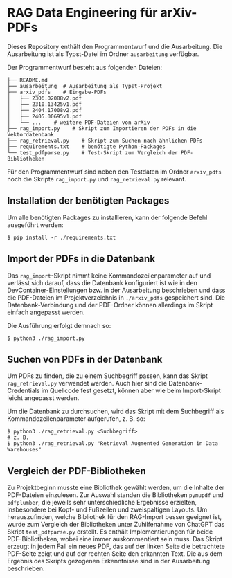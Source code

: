 # RAG Data Engineering für arXiv-PDFs

Dieses Repository enthält den Programmentwurf und die Ausarbeitung.
Die Ausarbeitung ist als Typst-Datei im Ordner `ausarbeitung` verfügbar.

Der Programmentwurf besteht aus folgenden Dateien:

```
├── README.md
├── ausarbeitung  # Ausarbeitung als Typst-Projekt
├── arxiv_pdfs    # Eingabe-PDFs
│   ├── 2306.02088v2.pdf
│   ├── 2310.13425v1.pdf
│   ├── 2404.17008v2.pdf
│   ├── 2405.00695v1.pdf
│   └── ...    # weitere PDF-Dateien von arXiv
├── rag_import.py    # Skript zum Importieren der PDFs in die Vektordatenbank
├── rag_retrieval.py    # Skript zum Suchen nach ähnlichen PDFs
├── requirements.txt    # benötigte Python-Packages
└── test_pdfparse.py    # Test-Skript zum Vergleich der PDF-Bibliotheken
```

Für den Programmentwurf sind neben den Testdaten im Ordner `arxiv_pdfs` noch die Skripte `rag_import.py` und
`rag_retrieval.py` relevant.

## Installation der benötigten Packages

Um alle benötigten Packages zu installieren, kann der folgende Befehl ausgeführt werden:

```shell
$ pip install -r ./requirements.txt
```

## Import der PDFs in die Datenbank

Das `rag_import`-Skript nimmt keine Kommandozeilenparameter auf und verlässt sich darauf,
dass die Datenbank konfiguriert ist wie in den DevContainer-Einstellungen bzw. in der Ausarbeitung beschrieben und dass
die PDF-Dateien im Projektverzeichnis in `./arxiv_pdfs` gespeichert sind. Die Datenbank-Verbindung und der PDF-Ordner
können allerdings im Skript einfach angepasst werden.

Die Ausführung erfolgt demnach so:

```shell
$ python3 ./rag_import.py
```

## Suchen von PDFs in der Datenbank

Um PDFs zu finden, die zu einem Suchbegriff passen, kann das Skript `rag_retrieval.py` verwendet werden. Auch hier sind
die Datenbank-Credentials im Quellcode fest gesetzt, können aber wie beim Import-Skript leicht angepasst werden.

Um die Datenbank zu durchsuchen, wird das Skript mit dem Suchbegriff als Kommandozeilenparameter aufgerufen, z. B. so:

```shell
$ python3 ./rag_retrieval.py <Suchbegriff>
# z. B.
$ python3 ./rag_retrieval.py "Retrieval Augmented Generation in Data Warehouses"
```

## Vergleich der PDF-Bibliotheken

Zu Projektbeginn musste eine Bibliothek gewählt werden, um die Inhalte der PDF-Dateien einzulesen. Zur Auswahl 
standen die Bibliotheken `pymupdf` und `pdfplumber`, die jeweils sehr unterschiedliche Ergebnisse erzielten,
insbesondere bei Kopf- und Fußzeilen und zweispaltigen Layouts. Um herauszufinden, welche Bibliothek für den
RAG-Import besser geeignet ist, wurde zum Vergleich der Bibliotheken unter Zuhilfenahme von ChatGPT das Skript
`test_pdfparse.py` erstellt. Es enthält Implementierungen für beide PDF-Bibliotheken, wobei eine immer auskommentiert
sein muss. Das Skript erzeugt in jedem Fall ein neues PDF, das auf der linken Seite die betrachtete PDF-Seite zeigt
und auf der rechten Seite den erkannten Text. Die aus dem Ergebnis des Skripts gezogenen Erkenntnisse sind in der 
Ausarbeitung beschrieben.